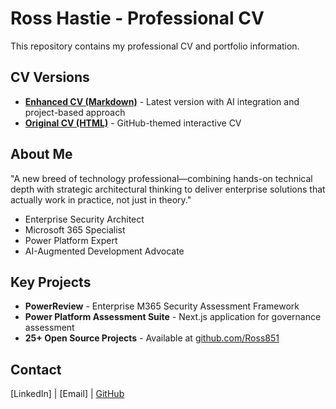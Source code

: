 # Ross Hastie - Professional CV

This repository contains my professional CV and portfolio information.

## CV Versions

- **[Enhanced CV (Markdown)](Ross_Hastie_Enhanced_CV.md)** - Latest version with AI integration and project-based approach
- **[Original CV (HTML)](index.html)** - GitHub-themed interactive CV

## About Me

"A new breed of technology professional—combining hands-on technical depth with strategic architectural thinking to deliver enterprise solutions that actually work in practice, not just in theory."

- Enterprise Security Architect
- Microsoft 365 Specialist
- Power Platform Expert
- AI-Augmented Development Advocate

## Key Projects

- **PowerReview** - Enterprise M365 Security Assessment Framework
- **Power Platform Assessment Suite** - Next.js application for governance assessment
- **25+ Open Source Projects** - Available at [github.com/Ross851](https://github.com/Ross851)

## Contact

[LinkedIn] | [Email] | [GitHub](https://github.com/Ross851)